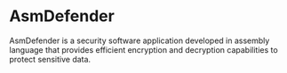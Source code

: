 # AsmDefender
AsmDefender is a security software application developed in assembly language that provides efficient encryption and decryption capabilities to protect sensitive data.
